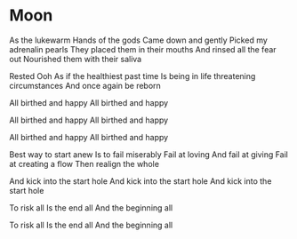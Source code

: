 # Moon

As the lukewarm
Hands of the gods
Came down and gently
Picked my adrenalin pearls
They placed them in their mouths
And rinsed all the fear out
Nourished them with their saliva

Rested
Ooh
As if the healthiest past time
Is being in life threatening circumstances
And once again be reborn

All birthed and happy
All birthed and happy

All birthed and happy
All birthed and happy

All birthed and happy
All birthed and happy

Best way to start anew
Is to fail miserably
Fail at loving 
And fail at giving
Fail at creating a flow
Then realign the whole

And kick into the start hole
And kick into the start hole
And kick into the start hole

To risk all
Is the end all
And the beginning all

To risk all
Is the end all
And the beginning all

